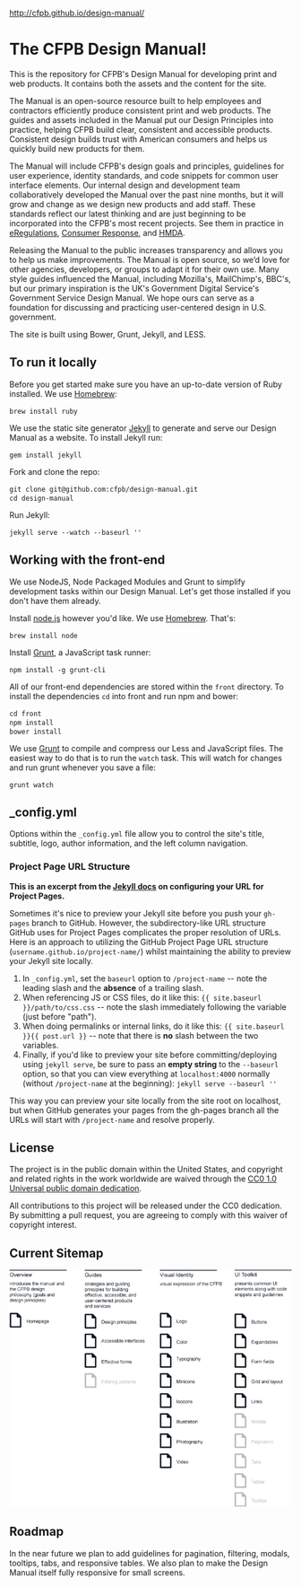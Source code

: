 http://cfpb.github.io/design-manual/  

# The CFPB Design Manual!

This is the repository for CFPB's Design Manual for developing print and web products. It contains both the assets and the content for the site. 

The Manual is an open-source resource built to help employees and contractors efficiently produce consistent print and web products. The guides and assets included in the Manual put our Design Principles into practice, helping CFPB build clear, consistent and accessible products. Consistent design builds trust with American consumers and helps us quickly build new products for them. 

The Manual will include CFPB's design goals and principles, guidelines for user experience, identity standards, and code snippets for common user interface elements. Our internal design and development team collaboratively developed the Manual over the past nine months, but it will grow and change as we design new products and add staff. These standards reflect our latest thinking and are just beginning to be incorporated into the CFPB's most recent projects. See them in practice in [eRegulations](http://www.consumerfinance.gov/eregulations/), [Consumer Response](http://www.consumerfinance.gov/complaint/), and [HMDA](http://www.consumerfinance.gov/hmda/).

Releasing the Manual to the public increases transparency and allows you to help us make improvements. The Manual is open source, so we’d love for other agencies, developers, or groups to adapt it for their own use. Many style guides influenced the Manual, including Mozilla's, MailChimp's, BBC's, but our primary inspiration is the UK's Government Digital Service's Government Service Design Manual. We hope ours can serve as a foundation for discussing and practicing user-centered design in U.S. government.

The site is built using Bower, Grunt, Jekyll, and LESS.

## To run it locally

Before you get started make sure you have an up-to-date version of Ruby installed. We use [Homebrew](http://brew.sh/):

```
brew install ruby
```

We use the static site generator [Jekyll](http://jekyllrb.com/) to generate and serve our Design Manual as a website. To install Jekyll run:

```
gem install jekyll
```

Fork and clone the repo:

```
git clone git@github.com:cfpb/design-manual.git
cd design-manual
```

Run Jekyll:

```
jekyll serve --watch --baseurl ''
```

## Working with the front-end

We use NodeJS, Node Packaged Modules and Grunt to simplify development tasks within our Design Manual. Let's get those installed if you don't have them already.

Install [node.js](http://nodejs.org/) however you'd like. We use [Homebrew](http://brew.sh/). That's:

```
brew install node
```

Install [Grunt](http://gruntjs.com/), a JavaScript task runner:

```
npm install -g grunt-cli
```

All of our front-end dependencies are stored within the `front` directory. To install the dependencies `cd` into front and run npm and bower:

```
cd front
npm install
bower install
```

We use [Grunt](http://gruntjs.com/) to compile and compress our Less and JavaScript files. The easiest way to do that is to run the `watch` task. This will watch for changes and run grunt whenever you save a file:

```
grunt watch
```

## _config.yml

Options within the `_config.yml` file allow you to control the site's title, subtitle, logo, author information, and the left column navigation.

### Project Page URL Structure

**This is an excerpt from the [Jekyll docs](http://jekyllrb.com/docs/github-pages/) on configuring your URL for Project Pages.**

Sometimes it's nice to preview your Jekyll site before you push your `gh-pages` branch to GitHub. However, the subdirectory-like URL structure GitHub uses for Project Pages complicates the proper resolution of URLs. Here is an approach to utilizing the GitHub Project Page URL structure (`username.github.io/project-name/`) whilst maintaining the ability to preview your Jekyll site locally.

1. In `_config.yml`, set the `baseurl` option to `/project-name` -- note the leading slash and the **absence** of a trailing slash.
2. When referencing JS or CSS files, do it like this: `{{ site.baseurl }}/path/to/css.css` -- note the slash immediately following the variable (just before "path").
3. When doing permalinks or internal links, do it like this: `{{ site.baseurl }}{{ post.url }}` -- note that there is **no** slash between the two variables.
4. Finally, if you'd like to preview your site before committing/deploying using `jekyll serve`, be sure to pass an **empty string** to the `--baseurl` option, so that you can view everything at `localhost:4000` normally (without `/project-name` at the beginning): `jekyll serve --baseurl ''`

This way you can preview your site locally from the site root on localhost, but when GitHub generates your pages from the gh-pages branch all the URLs will start with `/project-name` and resolve properly.

## License

The project is in the public domain within the United States, and
copyright and related rights in the work worldwide are waived through
the [CC0 1.0 Universal public domain dedication][CC0].

All contributions to this project will be released under the CC0
dedication. By submitting a pull request, you are agreeing to comply
with this waiver of copyright interest.

[CC0]: http://creativecommons.org/publicdomain/zero/1.0/

## Current Sitemap

![sitemap image](static/img/design_manual_sitemap.png)

## Roadmap
In the near future we plan to add guidelines for pagination, filtering, modals, tooltips, tabs, and responsive tables. We also plan to make the Design Manual itself fully responsive for small screens.

